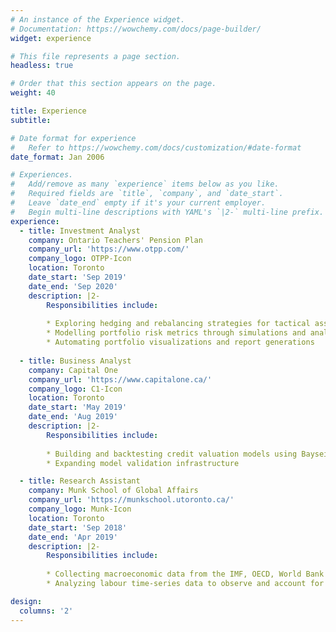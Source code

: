 ```yaml
---
# An instance of the Experience widget.
# Documentation: https://wowchemy.com/docs/page-builder/
widget: experience

# This file represents a page section.
headless: true

# Order that this section appears on the page.
weight: 40

title: Experience
subtitle:

# Date format for experience
#   Refer to https://wowchemy.com/docs/customization/#date-format
date_format: Jan 2006

# Experiences.
#   Add/remove as many `experience` items below as you like.
#   Required fields are `title`, `company`, and `date_start`.
#   Leave `date_end` empty if it's your current employer.
#   Begin multi-line descriptions with YAML's `|2-` multi-line prefix.
experience:
  - title: Investment Analyst
    company: Ontario Teachers' Pension Plan
    company_url: 'https://www.otpp.com/'
    company_logo: OTPP-Icon
    location: Toronto
    date_start: 'Sep 2019'
    date_end: 'Sep 2020'
    description: |2-
        Responsibilities include:
        
        * Exploring hedging and rebalancing strategies for tactical asset allocations
        * Modelling portfolio risk metrics through simulations and analysis
        * Automating portfolio visualizations and report generations
        
  - title: Business Analyst
    company: Capital One
    company_url: 'https://www.capitalone.ca/'
    company_logo: C1-Icon
    location: Toronto
    date_start: 'May 2019'
    date_end: 'Aug 2019'
    description: |2-
        Responsibilities include:
      
        * Building and backtesting credit valuation models using Bayseian inferences and regression techniques
        * Expanding model validation infrastructure

  - title: Research Assistant
    company: Munk School of Global Affairs
    company_url: 'https://munkschool.utoronto.ca/'
    company_logo: Munk-Icon
    location: Toronto
    date_start: 'Sep 2018'
    date_end: 'Apr 2019'
    description: |2-
        Responsibilities include:
      
        * Collecting macroeconomic data from the IMF, OECD, World Bank and national Central Banks
        * Analyzing labour time-series data to observe and account for productivity and wage discrepancies across nations using R

design:
  columns: '2'
---
```

